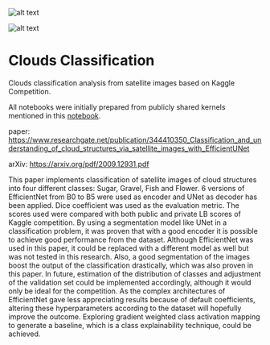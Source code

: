 ![alt text](https://storage.googleapis.com/kaggle-media/competitions/MaxPlanck/Teaser_AnimationwLabels.gif)

![alt text](https://img.shields.io/badge/version-1.0-f39f37)
# Clouds Classification

Clouds classification analysis from satellite images based on Kaggle Competition. 

All notebooks were initially prepared from publicly shared kernels mentioned in this <a href="https://github.com/TashinAhmed/CloudsClassification/blob/main/EfficientUNet.ipynb">notebook</a>.

paper: https://www.researchgate.net/publication/344410350_Classification_and_understanding_of_cloud_structures_via_satellite_images_with_EfficientUNet

arXiv: https://arxiv.org/pdf/2009.12931.pdf

This paper implements classification of satellite images of
cloud structures into four different classes: Sugar, Gravel, Fish
and Flower. 6 versions of EfficientNet from B0 to B5 were
used as encoder and UNet as decoder has been applied. Dice
coefficient was used as the evaluation metric. The scores used
were compared with both public and private LB scores of
Kaggle competition. By using a segmentation model like UNet
in a classification problem, it was proven that with a good
encoder it is possible to achieve good performance from the
dataset. Although EfficientNet was used in this paper, it could
be replaced with a different model as well but was not tested in
this research. Also, a good segmentation of the images boost the output of the classification drastically, which was also
proven in this paper. In future, estimation of the distribution
of classes and adjustment of the validation set could be
implemented accordingly, although it would only be ideal for
the competition. As the complex architectures of EfficientNet
gave less appreciating results because of default coefficients,
altering these hyperparameters according to the dataset will
hopefully improve the outcome. Exploring gradient weighted
class activation mapping to generate a baseline, which is a
class explainability technique, could be achieved.
